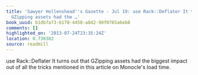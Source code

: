 ```yaml
---
title: 'Sawyer Hollenshead''s Gazette - Jul 19: use Rack::Deflater It turns out that
  GZipping assets had the …'
book_uuid: b1db7a73-b178-4458-a842-90f0765a6eb8
comments: []
highlighted_on: '2013-07-24T23:35:24Z'
location: 0.738382
source: readmill
---
```


use Rack::Deflater It turns out that GZipping assets had the biggest impact out of all the tricks mentioned in this article on Monocle's load time.